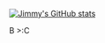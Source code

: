 [![Jimmy's GitHub stats](https://github-readme-stats.vercel.app/api?username=j1mmyzz&show_icons=true&theme=midnight-purple)](https://github.com/j1mmyzz/github-readme-stats)


B >:C
